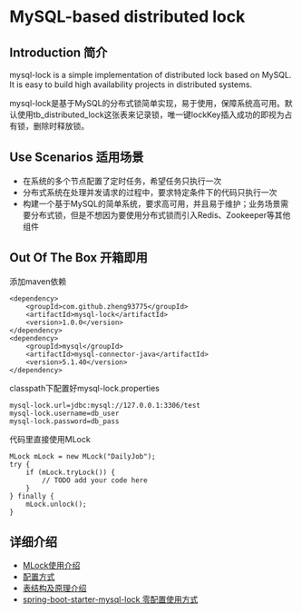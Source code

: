 # MySQL-based distributed lock

## Introduction 简介

mysql-lock is a simple implementation of distributed lock based on MySQL. It is easy to build high availability projects in distributed systems.

mysql-lock是基于MySQL的分布式锁简单实现，易于使用，保障系统高可用。默认使用tb_distributed_lock这张表来记录锁，唯一键lockKey插入成功的即视为占有锁，删除时释放锁。

## Use Scenarios 适用场景

- 在系统的多个节点配置了定时任务，希望任务只执行一次
- 分布式系统在处理并发请求的过程中，要求特定条件下的代码只执行一次
- 构建一个基于MySQL的简单系统，要求高可用，并且易于维护；业务场景需要分布式锁，但是不想因为要使用分布式锁而引入Redis、Zookeeper等其他组件

## Out Of The Box 开箱即用
添加maven依赖
```
<dependency>
    <groupId>com.github.zheng93775</groupId>
    <artifactId>mysql-lock</artifactId>
    <version>1.0.0</version>
</dependency>
<dependency>
    <groupId>mysql</groupId>
    <artifactId>mysql-connector-java</artifactId>
    <version>5.1.40</version>
</dependency>
```
classpath下配置好mysql-lock.properties
```
mysql-lock.url=jdbc:mysql://127.0.0.1:3306/test
mysql-lock.username=db_user
mysql-lock.password=db_pass
```
代码里直接使用MLock
```
MLock mLock = new MLock("DailyJob");
try {
    if (mLock.tryLock()) {
        // TODO add your code here
    }
} finally {
    mLock.unlock();
}
```

## 详细介绍

- [MLock使用介绍](https://github.com/zheng93775/mysql-lock/blob/master/doc/MLock.md)
- [配置方式](https://github.com/zheng93775/mysql-lock/blob/master/doc/configure.md)
- [表结构及原理介绍](https://github.com/zheng93775/mysql-lock/blob/master/doc/table.md)
- [spring-boot-starter-mysql-lock 零配置使用方式 ](https://github.com/zheng93775/spring-boot-starter-mysql-lock/README.md)

